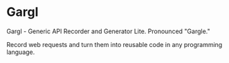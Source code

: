 Gargl
======

Gargl - Generic API Recorder and Generator Lite. Pronounced "Gargle."

Record web requests and turn them into reusable code in any programming language.
